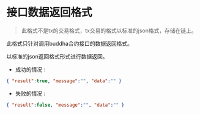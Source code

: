 # 接口数据返回格式

> 此格式不是tx的交易格式，tx交易的格式以标准的json格式，存储在链上。

此格式只针对调用buddha合约接口的数据返回格式。

以标准的json返回格式形式进行数据返回。

- 成功的情况 :

```json
{ "result":true, "message":"", "data":"" }
```

- 失败的情况 :

```json
{ "result":false, "message":"", "data":"" }
```
